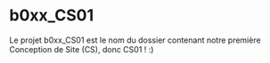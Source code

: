 # b0xx_CS01

Le projet b0xx_CS01 est le nom du dossier contenant notre première Conception de Site (CS), donc CS01 ! :)
